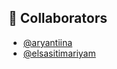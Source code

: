 ## 👥 Collaborators

- [@aryantiina](https://github.com/aryantiina)
- [@elsasitimariyam](https://github.com/elsasitimariyam)
